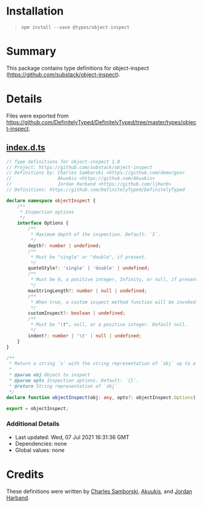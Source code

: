 # Installation
> `npm install --save @types/object-inspect`

# Summary
This package contains type definitions for object-inspect (https://github.com/substack/object-inspect).

# Details
Files were exported from https://github.com/DefinitelyTyped/DefinitelyTyped/tree/master/types/object-inspect.
## [index.d.ts](https://github.com/DefinitelyTyped/DefinitelyTyped/tree/master/types/object-inspect/index.d.ts)
````ts
// Type definitions for object-inspect 1.8
// Project: https://github.com/substack/object-inspect
// Definitions by: Charles Samborski <https://github.com/demurgos>
//                 Akuukis <https://github.com/Akuukis>
//                 Jordan Harband <https://github.com/ljharb>
// Definitions: https://github.com/DefinitelyTyped/DefinitelyTyped

declare namespace objectInspect {
    /**
     * Inspection options
     */
    interface Options {
        /**
         * Maximum depth of the inspection. Default: `5`.
         */
        depth?: number | undefined;
        /**
         * Must be "single" or "double", if present.
         */
        quoteStyle?: 'single' | 'double' | undefined;
        /**
         * Must be 0, a positive integer, Infinity, or null, if present. Default Infinity.
         */
        maxStringLength?: number | null | undefined;
        /**
         * When true, a custom inspect method function will be invoked. Default true.
         */
        customInspect?: boolean | undefined;
        /**
         * Must be "\t", null, or a positive integer. Default null.
         */
        indent?: number | '\t' | null | undefined;
    }
}

/**
 * Return a string `s` with the string representation of `obj` up to a depth of `opts.depth`.
 *
 * @param obj Object to inspect
 * @param opts Inspection options. Default: `{}`.
 * @return String representation of `obj`
 */
declare function objectInspect(obj: any, opts?: objectInspect.Options): string;

export = objectInspect;

````

### Additional Details
 * Last updated: Wed, 07 Jul 2021 16:31:36 GMT
 * Dependencies: none
 * Global values: none

# Credits
These definitions were written by [Charles Samborski](https://github.com/demurgos), [Akuukis](https://github.com/Akuukis), and [Jordan Harband](https://github.com/ljharb).
